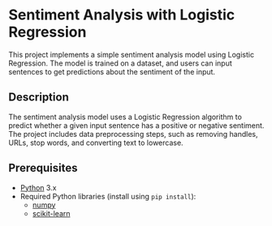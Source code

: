 # Sentiment Analysis with Logistic Regression

This project implements a simple sentiment analysis model using Logistic Regression. The model is trained on a dataset, and users can input sentences to get predictions about the sentiment of the input.

## Description

The sentiment analysis model uses a Logistic Regression algorithm to predict whether a given input sentence has a positive or negative sentiment. The project includes data preprocessing steps, such as removing handles, URLs, stop words, and converting text to lowercase.

## Prerequisites

- [Python](https://www.python.org/) 3.x
- Required Python libraries (install using `pip install`):
  - [numpy](https://numpy.org/)
  - [scikit-learn](https://scikit-learn.org/stable/)


